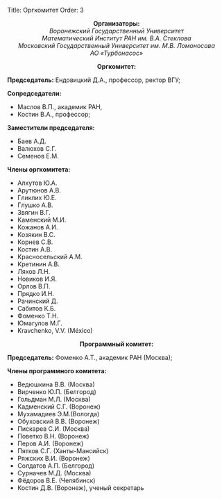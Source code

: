 Title: Оргкомитет
Order: 3

**<center>Организаторы:</center>**
*<center>Воронежский Государственный Университет</center>*
*<center>Математический Институт РАН им. В.А. Стеклова</center>*
*<center>Московский Государственный Университет им. М.В. Ломоносова</center>*
*<center>АО «Турбонасос»</center>*

**<center>Оргкомитет:</center>**

**Председатель:** Ендовицкий Д.А., профессор, ректор ВГУ;

**Сопредседатели:**

* Маслов В.П., академик РАН,
* Костин В.А., профессор;

**Заместители председателя:**

* Баев А.Д.
* Валюхов С.Г.
* Семенов Е.М.

**Члены оргкомитета:**

* Алхутов Ю.А.
* Арутюнов А.В.
* Гликлих Ю.Е.
* Глушко А.В.
* Звягин В.Г.
* Каменский М.И.
* Кожанов А.И.
* Козякин В.С.
* Корнев С.В.
* Костин А.В.
* Красносельский А.М.
* Кретинин А.В.
* Ляхов Л.Н.
* Новиков И.Я.
* Орлов В.П.
* Прядко И.Н.
* Рачинский Д.
* Сабитов К.Б.
* Фоменко Т.Н.
* Юмагулов М.Г.
* Kravchenko, V.V. (México)

**<center>Программный комитет:</center>**

**Председатель:** Фоменко А.Т., академик РАН (Москва);

**Члены программного комитета:**

* Ведюшкина В.В. (Москва)
* Вирченко Ю.П. (Белгород)
* Гольдман М.Л. (Москва)
* Кадменский С.Г. (Воронеж)
* Мухамадиев Э.М.(Вологда)
* Обуховский В.В. (Воронеж)
* Пискарев С.И. (Москва)
* Поветко В.Н. (Воронеж)
* Перов А.И. (Воронеж)
* Пятков С.Г. (Ханты-Мансийск)
* Ряжских В.И. (Воронеж)
* Солдатов А.П. (Белгород)
* Сурначев М.Д. (Москва)
* Фёдоров В.Е. (Челябинск)
* Костин Д.В. (Воронеж), ученый секретарь
